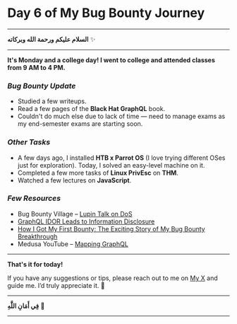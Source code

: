 # **Day 6 of My Bug Bounty Journey**
---

**السلام عليكم ورحمة الله وبركاته** ✨

---

**It's Monday and a college day! I went to college and attended classes from 9 AM to 4 PM.**

### ***Bug Bounty Update***
- Studied a few writeups.  
- Read a few pages of the **Black Hat GraphQL** book.  
- Couldn't do much else due to lack of time — need to manage exams as my end-semester exams are starting soon.

### ***Other Tasks***
- A few days ago, I installed **HTB x Parrot OS** (I love trying different OSes just for exploration). Today, I solved an easy-level machine on it.  
- Completed a few more tasks of **Linux PrivEsc** on **THM**.  
- Watched a few lectures on **JavaScript**.

### ***Few Resources***
- Bug Bounty Village – [Lupin Talk on DoS](https://youtu.be/ROqkbXtV2VQ?si=CRzgrJFKX7AFcSMM)  
- [GraphQL IDOR Leads to Information Disclosure](https://medium.com/bugbountywriteup/graphql-idor-leads-to-information-disclosure-175eb560170d)  
- [How I Got My First Bounty: The Exciting Story of My Bug Bounty Breakthrough](https://medium.com/bugbountywriteup/how-i-got-my-first-bounty-the-exciting-story-of-my-bug-bounty-breakthrough-d8391973ed41)  
- Medusa YouTube – [Mapping GraphQL](https://youtu.be/g5RPtC618HI?si=jUIqZjb2c4j6Htqw)

---

**That's it for today!**

If you have any suggestions or tips, please reach out to me on [My X](https://x.com/n4itr0_07) and guide me. I’d truly appreciate it. 🙏

---

**فِي أَمَانِ اللَّهِ** 🤲

---
